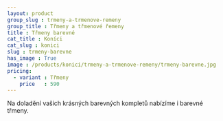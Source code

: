 ```yaml
---
layout: product
group_slug : trmeny-a-trmenove-remeny
group_title : Třmeny a třmenové řemeny
title : Třmeny barevné
cat_title : Koníci
cat_slug : konici
slug : trmeny-barevne
has_image : True
image : /products/konici/trmeny-a-trmenove-remeny/trmeny-barevne.jpg
pricing:
  - variant : Třmeny
    price   : 590
---
```


Na doladění vašich krásných barevných kompletů nabízíme i barevné třmeny.

